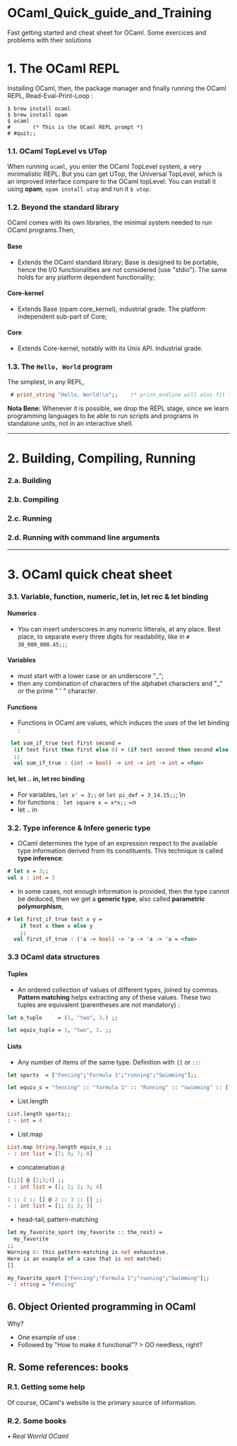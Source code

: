 # OCaml_Quick_guide_and_Training
Fast getting started and cheat sheet for OCaml. Some exercices and problems with their solutions

# 1. The OCaml REPL

Installing OCaml, then, the package manager and finally running the OCaml REPL, Read-Eval-Print-Loop :
```shell
$ brew install ocaml
$ brew install opam
$ ocaml
#       (* This is the OCaml REPL prompt *)
# #quit;;
```

### 1.1. OCaml TopLevel vs UTop

When running ```ocaml```, you enter the OCaml TopLevel system, a very minimalistic REPL. But you can get UTop, the Universal TopLevel, which is an improved interface compare to the OCaml topLevel. You can install it using __opam__, ```opam install utop``` and run it ```$ utop```.


### 1.2. Beyond the standard library

OCaml comes with its own libraries, the minimal system needed to run OCaml programs.Then,

#### Base
- Extends the OCaml standard library; Base is designed to be portable, hence the I/O functionalities are not considered (use "stdio"). The same holds for any platform dependent functionality;

#### Core-kernel
- Extends Base (opam core_kernel), industrial grade. The platform independent sub-part of Core;

#### Core
- Extends Core-kernel, notably with its Unix API. Industrial grade.


### 1.3. The ```Hello, World``` program
The simplest, in any REPL,
```OCaml
 # print_string "Hello, World!\n";;    (* print_endline will alos fit for the \n job *)
```


**Nota Bene:** Whenever it is possible, we drop the REPL stage, since we learn programming languages to be able to run scripts and programs in standalone units, not in an interactive shell.





---------

# 2. Building, Compiling, Running
### 2.a. Building
### 2.b. Compiling
### 2.c. Running
### 2.d. Running with command line arguments

-----------





# 3. OCaml quick cheat sheet

### 3.1. Variable, function, numeric, let in, let rec & let binding

#### Numerics
- You can insert underscores in any numeric litterals, at any place. Best place, to separate every three digits for readability, like in ```# 30_000_000.45;;```;

#### Variables
- must start with a lower case or an underscore "_";
- then any combination of characters of the alphabet characters and "\_" or the prime " ' " character.

#### Functions
- Functions in OCaml are values, which induces the uses of the let binding :
```ocaml
 let sum_if_true test first second =
  (if test first then first else 0) + (if test second then second else 0)
  ;;
  val sum_if_true : (int -> bool) -> int -> int -> int = <fun>
  ```

#### let, let .. in, let rec binding
- For variables, ```let x' = 3;;``` or ```let pi_def = 3_14.15;;```; \n
- for functions : ``` let square x = x*x;;``` ~n
- let .. in


### 3.2. Type inference & Infere generic type
- OCaml determines the type of an expression respect to the available type information derived from its constituents. This technique is called __type inference__:
```ocaml
# let x = 3;;
val x : int = 3
```
- In some cases, not enough information is provided, then the type cannot be deduced, then we get a __generic type__, also called __parametric polymorphism__,
```ocaml
# let first_if_true test x y =
    if test x then x else y
    ;;
  val first_if_true : ('a -> bool) -> 'a -> 'a -> 'a = <fun>
```

### 3.3 OCaml data structures

#### Tuples
- An ordered collection of values of different types, joined by commas. __Pattern matching__ helps extracting any of these values. These two tuples are equivalent (parentheses are not mandatory) :
```ocaml
let a_tuple     = (1, "two", 3.) ;;

let equiv_tuple = 1, "two", 3. ;;
```

#### Lists
- Any number of items of the same type. Definition with ```[]``` or ``` :: ```:
```OCaml
let sports  = ["Fencing";"Formula 1";"running";"Swimming"];;

let equiv_s = "fencing" :: "formula 1" :: "Running" :: "swimming" :: [] ;;
```
- List.length
```ocaml
List.length sports;;
: - int = 4
```
- List.map
```ocaml
List.map String.length equiv_s ;;
- : int list = [7; 9; 7; 8]
```
- concatenation ```@ ``` 
```ocaml
[1;2] @ [2;3;4] ;;
- : int list = [1; 2; 2; 3; 4]

1 :: 2 :: [] @ 2 :: 3 :: [] ;;
- : int list = [1; 2; 2; 3]
```

- head-tail, pattern-matching
```ocaml
let my_favorite_sport (my_favorite :: the_rest) =
  my_favorite
;;
Warning 8: this pattern-matching is not exhaustive.
Here is an example of a case that is not matched:
[]

my_favorite_sport ["Fencing";"Formula 1";"running";"Swimming"];;
- : string = "Fencing"
```




## 6. Object Oriented programming in OCaml
Why?
- One example of use :
- Followed by "How to make it functional"? > OO needless, right?
## R. Some references: books
### R.1. Getting some help
Of course, OCaml's website is the primary source of information.
### R.2. Some books
• _Real Worrld OCaml_
